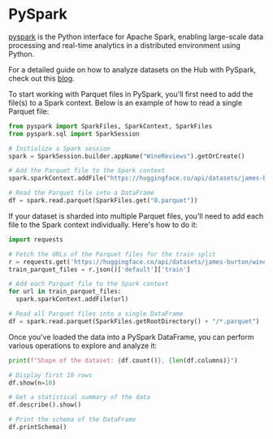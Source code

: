 # PySpark

[pyspark](https://spark.apache.org/docs/latest/api/python) is the Python interface for Apache Spark, enabling large-scale data processing and real-time analytics in a distributed environment using Python.

<Tip>

For a detailed guide on how to analyze datasets on the Hub with PySpark, check out this [blog](https://huggingface.co/blog/asoria/pyspark-hugging-face-datasets).

</Tip>

To start working with Parquet files in PySpark, you'll first need to add the file(s) to a Spark context. Below is an example of how to read a single Parquet file:

```py
from pyspark import SparkFiles, SparkContext, SparkFiles
from pyspark.sql import SparkSession

# Initialize a Spark session
spark = SparkSession.builder.appName("WineReviews").getOrCreate()

# Add the Parquet file to the Spark context
spark.sparkContext.addFile("https://huggingface.co/api/datasets/james-burton/wine_reviews/parquet/default/train/0.parquet")

# Read the Parquet file into a DataFrame
df = spark.read.parquet(SparkFiles.get("0.parquet"))

```
If your dataset is sharded into multiple Parquet files, you'll need to add each file to the Spark context individually. Here's how to do it:

```py
import requests

# Fetch the URLs of the Parquet files for the train split
r = requests.get('https://huggingface.co/api/datasets/james-burton/wine_reviews/parquet')
train_parquet_files = r.json()['default']['train']

# Add each Parquet file to the Spark context
for url in train_parquet_files:
  spark.sparkContext.addFile(url)

# Read all Parquet files into a single DataFrame
df = spark.read.parquet(SparkFiles.getRootDirectory() + "/*.parquet")

```

Once you've loaded the data into a PySpark DataFrame, you can perform various operations to explore and analyze it:

```py
print(f"Shape of the dataset: {df.count()}, {len(df.columns)}")

# Display first 10 rows
df.show(n=10)

# Get a statistical summary of the data
df.describe().show()

# Print the schema of the DataFrame
df.printSchema()

```